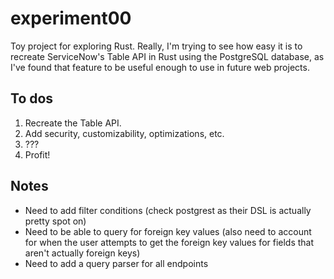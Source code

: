 # experiment00

Toy project for exploring Rust. Really, I'm trying to see how easy it is to recreate ServiceNow's Table API in Rust using the PostgreSQL database, as I've found that feature to be useful enough to use in future web projects.

## To dos

1. Recreate the Table API.
1. Add security, customizability, optimizations, etc.
1. ???
1. Profit!

## Notes

* Need to add filter conditions (check postgrest as their DSL is actually pretty spot on)
* Need to be able to query for foreign key values (also need to account for when the user attempts to get the foreign key values for fields that aren't actually foreign keys)
* Need to add a query parser for all endpoints
